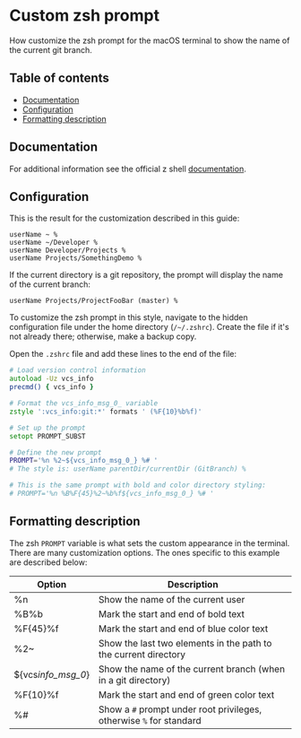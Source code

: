 # Custom zsh prompt<!-- omit in toc -->

How customize the zsh prompt for the macOS terminal to show the name of the current git branch.

## Table of contents<!-- omit in toc -->

- [Documentation](#documentation)
- [Configuration](#configuration)
- [Formatting description](#formatting-description)

## Documentation

For additional information see the official z shell [documentation](http://zsh.sourceforge.net).

## Configuration

This is the result for the customization described in this guide:

```text
userName ~ %
userName ~/Developer %
userName Developer/Projects %
userName Projects/SomethingDemo %
```

If the current directory is a git repository, the prompt will display the name of the current branch:

```text
userName Projects/ProjectFooBar (master) %
```

To customize the zsh prompt in this style, navigate to the hidden configuration file under the home directory (`/~/.zshrc`). Create the file if it's not already there; otherwise, make a backup copy.

Open the `.zshrc` file and add these lines to the end of the file:

```zsh
# Load version control information
autoload -Uz vcs_info
precmd() { vcs_info }

# Format the vcs_info_msg_0_ variable
zstyle ':vcs_info:git:*' formats ' (%F{10}%b%f)'

# Set up the prompt
setopt PROMPT_SUBST

# Define the new prompt
PROMPT='%n %2~${vcs_info_msg_0_} %# '
# The style is: userName parentDir/currentDir (GitBranch) %

# This is the same prompt with bold and color directory styling:
# PROMPT='%n %B%F{45}%2~%b%f${vcs_info_msg_0_} %# '
```

## Formatting description

The zsh `PROMPT` variable is what sets the custom appearance in the terminal. There are many customization options. The ones specific to this example are described below:

| Option             | Description                                                         |
| ------------------ | ------------------------------------------------------------------- |
| %n                 | Show the name of the current user                                   |
| %B%b               | Mark the start and end of bold text                                 |
| %F{45}%f           | Mark the start and end of blue color text                           |
| %2~                | Show the last two elements in the path to the current directory     |
| ${vcs*info_msg_0*} | Show the name of the current branch (when in a git directory)       |
| %F{10}%f           | Mark the start and end of green color text                          |
| %#                 | Show a `#` prompt under root privileges, otherwise `%` for standard |
